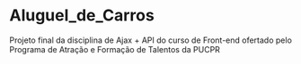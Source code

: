 # Aluguel_de_Carros
Projeto final da disciplina de Ajax + API do curso de Front-end ofertado pelo Programa de Atração e Formação de Talentos da PUCPR 
